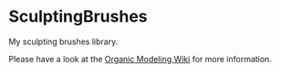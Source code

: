 # SculptingBrushes
My sculpting brushes library.

Please have a look at the [Organic Modeling Wiki](https://github.com/XenoEgger/OrganicModelingWiki/wiki) for more information.
